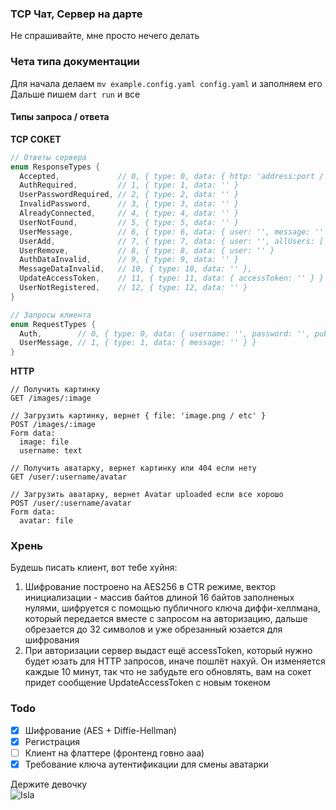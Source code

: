 ### TCP Чат, Сервер на дарте
Не спрашивайте, мне просто нечего делать

### Чета типа документации
Для начала делаем `mv example.config.yaml config.yaml` и заполняем его <br>
Дальше пишем `dart run` и все

#### Типы запроса / ответа
**TCP СОКЕТ**
```dart
// Ответы сервера
enum ResponseTypes {
  Accepted,             // 0, { type: 0, data: { http: 'address:port / address / domain / null', publicKey: 'Ключ диффи-хелмана в хексе' } }
  AuthRequired,         // 1, { type: 1, data: '' }
  UserPasswordRequired, // 2, { type: 2, data: '' }
  InvalidPassword,      // 3, { type: 3, data: '' }
  AlreadyConnected,     // 4, { type: 4, data: '' }
  UserNotFound,         // 5, { type: 5, data: '' }
  UserMessage,          // 6, { type: 6, data: { user: '', message: '' } }
  UserAdd,              // 7, { type: 7, data: { user: '', allUsers: [''] } } allUsers - все пользователи в чате, массив никнеймов
  UserRemove,           // 8, { type: 8, data: { user: '' }
  AuthDataInvalid,      // 9, { type: 9, data: '' }
  MessageDataInvalid,   // 10, { type: 10, data: '' },
  UpdateAccessToken,    // 11, { type: 11, data: { accessToken: '' } }
  UserNotRegistered,    // 12, { type: 12, data: '' }
}

// Запросы клиента
enum RequestTypes {
  Auth,        // 0, { type: 0, data: { username: '', password: '', publicKey: '' } } password можно не передавать если сервер без регистрации (registration_required: false в конфиге)
  UserMessage, // 1, { type: 1, data: { message: '' } }
}
```
**HTTP**
```http request
// Получить картинку
GET /images/:image

// Загрузить картинку, вернет { file: 'image.png / etc' }
POST /images/:image
Form data:
  image: file
  username: text

// Получить аватарку, вернет картинку или 404 если нету
GET /user/:username/avatar

// Загрузить аватарку, вернет Avatar uploaded если все хорошо
POST /user/:username/avatar
Form data:
  avatar: file
```

### Хрень
Будешь писать клиент, вот тебе хуйня:
1. Шифрование построено на AES256 в CTR режиме, вектор инициализации - массив байтов длиной 16 байтов заполненых нулями, шифруется с помощью публичного ключа диффи-хеллмана, который передается вместе с запросом на авторизацию, дальше обрезается до 32 символов и уже обрезанный юзается для шифрования
2. При авторизации сервер выдаст ещё accessToken, который нужно будет юзать для HTTP запросов, иначе пошлёт нахуй. Он изменяется каждые 10 минут, так что не забудьте его обновлять, вам на сокет придет сообщение UpdateAccessToken с новым токеном

### Todo
- [X] Шифрование (AES + Diffie-Hellman)
- [X] Регистрация
- [ ] Клиент на флаттере (фронтенд говно ааа)
- [X] Требование ключа аутентификации для смены аватарки

Держите девочку <br>
![Isla](https://cdn.discordapp.com/attachments/1028379601921114136/1062778855758245928/21ad1a581f4f8c23270ad33d1487069a.jpg)
